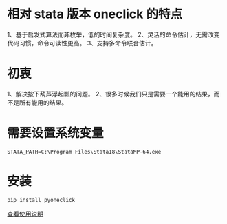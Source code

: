 # 相对 stata 版本 oneclick 的特点
1、基于启发式算法而非枚举，低的时间复杂度。
2、灵活的命令估计，无需改变代码习惯，命令可读性更高。
3、支持多命令联合估计。

# 初衷
1、解决按下葫芦浮起瓢的问题。
2、很多时候我们只是需要一个能用的结果，而不是所有能用的结果。


# 需要设置系统变量
```
STATA_PATH=C:\Program Files\Stata18\StataMP-64.exe
```

# 安装
```shell
pip install pyoneclick
```

[查看使用说明](examples/USAGE.md)


